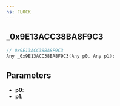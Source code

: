 ```yaml
---
ns: FLOCK
---
```

## _0x9E13ACC38BA8F9C3

```c
// 0x9E13ACC38BA8F9C3
Any _0x9E13ACC38BA8F9C3(Any p0, Any p1);
```

## Parameters
* **p0**:
* **p1**:
